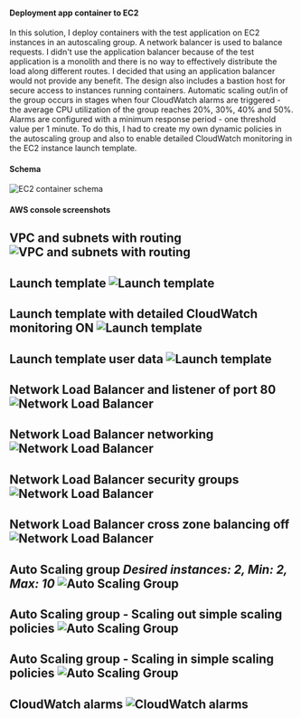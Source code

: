 #### Deployment app container to EC2
In this solution, I deploy containers with the test application on EC2 instances in an autoscaling group. A network balancer is used to balance requests. I didn't use the application balancer because of the test application is a monolith and there is no way to effectively distribute the load along different routes. I decided that using an application balancer would not provide any benefit.
The design also includes a bastion host for secure access to instances running containers.
Automatic scaling out/in of the group occurs in stages when four CloudWatch alarms are triggered - the average CPU utilization of the group reaches 20%, 30%, 40% and 50%.
Alarms are configured with a minimum response period - one threshold value per 1 minute. To do this, I had to create my own dynamic policies in the autoscaling group and also to enable detailed CloudWatch monitoring in the EC2 instance launch template.
#### Schema
![EC2 container schema](docs/EC2_ASG.png)
#### AWS console screenshots
**VPC and subnets with routing**
![VPC and subnets with routing](docs/vpc.png "VPC and subnets with routing")
---
**Launch template**
![Launch template](docs/launch_template.png)
---
**Launch template with detailed CloudWatch monitoring ON**
![Launch template](docs/launch_template3.png)
---
**Launch template user data**
![Launch template](docs/launch_template_ud.png)
---
**Network Load Balancer and listener of port 80**
![Network Load Balancer](docs/LB1.png)
---
**Network Load Balancer networking**
![Network Load Balancer](docs/LB2.png)
---
**Network Load Balancer security groups**
![Network Load Balancer](docs/LB3.png)
---
**Network Load Balancer cross zone balancing off**
![Network Load Balancer](docs/LB4.png)
---
**Auto Scaling group**
*Desired instances: 2, Min: 2, Max: 10*
![Auto Scaling Group](docs/ASG.png)
---
**Auto Scaling group - Scaling out simple scaling policies**
![Auto Scaling Group](docs/ASG_actionsUP.png)
---
**Auto Scaling group - Scaling in simple scaling policies**
![Auto Scaling Group](docs/ASG_actions.png)
---
**CloudWatch alarms**
![CloudWatch alarms](docs/alarms.png)
---
